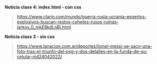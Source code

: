 **Noticia clase 4:  index.html - con css**
>https://www.clarin.com/mundo/guerra-rusia-ucrania-expertos-explosivos-buscan-restos-cohetes-rusos-ruinas-jarkov_0_mkE8kdLnBj.html


**Noticia clase 3 - sin css**
>https://www.lanacion.com.ar/deportes/lionel-messi-se-saco-una-foto-tras-el-triunfo-del-psg-y-dos-detalles-en-la-funda-de-su-celular-nid24042022/
